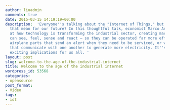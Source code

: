 ```yaml
---
author: liuadmin
comments: true
date: 2015-03-15 14:19:19+00:00
description:  'Everyone''s talking about the "Internet of Things," but what exactly does
  that mean for our future? In this thoughtful talk, economist Marco Annunziata looks
  at how technology is transforming the industrial sector, creating machines that
  can see, feel, sense and react — so they can be operated far more efficiently. Think:
  airplane parts that send an alert when they need to be serviced, or wind turbines
  that communicate with one another to generate more electricity. It''s a future with
  exciting implications for us all. '
layout: post
slug: welcome-to-the-age-of-the-industrial-internet
title: Welcome to the age of the industrial internet
wordpress_id: 53568
categories:
- opensource
post_format:
- Video
tags:
- iot
---
```



